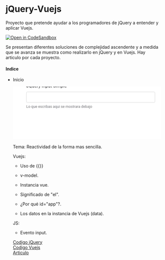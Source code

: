 # jQuery-Vuejs
Proyecto que pretende ayudar a los programadores de jQuery a entender y aplicar Vuejs.

[![Open in CodeSandbox](https://img.shields.io/badge/Open%20in-CodeSandbox-blue?style=flat-square&logo=codesandbox)](https://githubbox.com/Gonzalo2310/jQuery-Vuejs)

Se presentan diferentes soluciones de complejidad ascendente y a medida que se avanza se muestra como realizarlo en jQuery y en Vuejs. Hay articulo por cada proyecto.

#### Indice

* Inicio

  ![ezgif-5-276a89381332](imagenes/ezgif-5-276a89381332.gif)
  
  Tema: Reactividad de la forma mas sencilla. 
  
  Vuejs: 
  
  * Uso de {{}}
  
  * v-model. 
  
  * Instancia vue. 
  
  * Significado de "el". 
  
  *  ¿Por qué  id="app"?. 
  
  * Los datos en la instancia de Vuejs (data). 
  
  JS:
  
  * Evento input.

  [Codigo jQuery](Input/simple/jQueryInputSimple.html)  
  [Codigo Vuejs](Input/simple/VuejsInputSimple.html)  
  [Articulo](https://comunidad.programaresunamierda.com/2020/06/vuejs-para-programadores-jquery-form.html)  